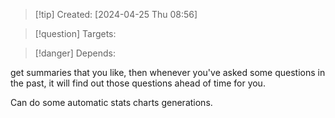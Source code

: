 
>[!tip] Created: [2024-04-25 Thu 08:56]

>[!question] Targets: 

>[!danger] Depends: 

get summaries that you like, then whenever you've asked some questions in the past, it will find out those questions ahead of time for you.

Can do some automatic stats charts generations.